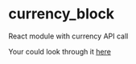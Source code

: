 # currency_block
React module with currency API call

Your could look through it <a href="https://kocherzhynskaya.eu/currency/">here</a>
